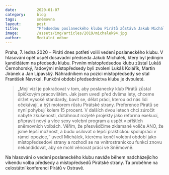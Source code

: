 ```yaml
---
date:         2020-01-07
category:     blog
tags:         sněmovna
layout:       post
title:        "Předsedou poslaneckého klubu Pirátů zůstává Jakub Michálek"
image:        /assets/img/articles/2019/michalek94.jpg
author:       Mediální odbor
---
```



Praha, 7. ledna 2020 – Piráti dnes potřetí volili vedení poslaneckého klubu. V hlasování opět uspěl dosavadní předseda Jakub Michálek, který byl jediným kandidátem na předsedu klubu. Prvním místopředsedou klubu zůstal Lukáš Černohorský, řadovými místopředsedy byli zvoleni Lukáš Kolářík, Martin Jiránek a Jan Lipavský. Náhradníkem na pozici místopředsedy se stal František Navrkal. Funkční období předsednictva klubu je dvouleté.

 

> „Mojí vizí je pokračovat v tom, aby poslanecký klub Pirátů zůstal špičkovým pracovištěm. Jak jsem uvedl před dvěma lety, chceme držet vysoké standardy, bavit se, dělat práci, kterou od nás lidi očekávají, a být motorem růstu Pirátské strany. Preference Pirátů se nyní pohybují kolem 15 procent. V dalších dvou letech chci zúročit nabyté zkušenosti, dotáhnout rozjeté projekty jako reforma exekucí, připravit nový a více sexy volební program a uspět v příštích sněmovních volbách. Věřím, že přesvědčíme zklamané voliče ANO, že jsme lepší možnost, a budu usilovat o lepší praktickou spolupráci v rámci opozice,“ uvedl Michálek, kterému končí volební období jako místopředsedovi strany a rozhodl se na vnitrostranickou funkci znovu nekandidovat, aby se mohl věnovat práci ve Sněmovně.

 

Na hlasování o vedení poslaneckého klubu naváže během nadcházejícího víkendu volba předsedy a místopředsedů Pirátské strany. Ta proběhne na celostátní konferenci Pirátů v Ostravě.
